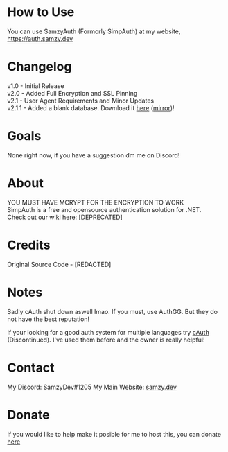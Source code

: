# How to Use  

You can use SamzyAuth (Formorly SimpAuth) at my website, https://auth.samzy.dev
# Changelog

v1.0 - Initial Release  
v2.0 - Added Full Encryption and SSL Pinning  
v2.1 - User Agent Requirements and Minor Updates  
v2.1.1 - Added a blank database. Download it [here](https://samzy.dev/download/database.sql) ([mirror](https://anonfiles.com/V0l9ieR2ud/database_sql))!
# Goals

None right now, if you have a suggestion dm me on Discord!

# About 

YOU MUST HAVE MCRYPT FOR THE ENCRYPTION TO WORK  
SimpAuth is a free and opensource authentication solution for .NET.  
Check out our wiki here: [DEPRECATED]

# Credits

Original Source Code - [REDACTED]

# Notes
Sadly cAuth shut down aswell lmao. If you must, use AuthGG. But they do not have the best reputation!

If your looking for a good auth system for multiple languages try [cAuth](https://cauth.me) (Discontinued). I've used them before and the owner is really helpful!

# Contact

My Discord: SamzyDev#1205
My Main Website: [samzy.dev](https://samzy.dev)

# Donate

If you would like to help make it posible for me to host this, you can donate [here](https://samzy.dev/donate)


